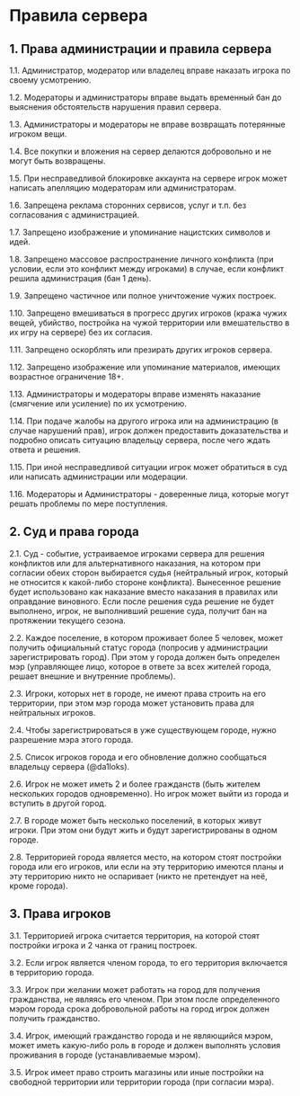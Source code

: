 # Правила сервера

## 1. Права администрации и правила сервера

1.1. Администратор, модератор или владелец вправе наказать игрока по своему усмотрению.

1.2. Модераторы и администраторы вправе выдать временный бан до выяснения обстоятельств нарушения правил сервера.

1.3. Администраторы и модераторы не вправе возвращать потерянные игроком вещи.

1.4. Все покупки и вложения на сервер делаются добровольно и не могут быть возвращены.

1.5. При несправедливой блокировке аккаунта на сервере игрок может написать апелляцию модераторам или администраторам.

1.6. Запрещена реклама сторонних сервисов, услуг и т.п. без согласования с администрацией.

1.7. Запрещено изображение и упоминание нацистских символов и идей.

1.8. Запрещено массовое распространение личного конфликта (при условии, если это конфликт между игроками) в случае, если конфликт решила администрация (бан 1 день).

1.9. Запрещено частичное или полное уничтожение чужих построек.

1.10. Запрещено вмешиваться в прогресс других игроков (кража чужих вещей, убийство, постройка на чужой территории или вмешательство в их игру на сервере) без их согласия.

1.11. Запрещено оскорблять или презирать других игроков сервера.

1.12. Запрещено изображение или упоминание материалов, имеющих возрастное ограничение 18+.

1.13. Администраторы и модераторы вправе изменять наказание (смягчение или усиление) по их усмотрению.

1.14. При подаче жалобы на другого игрока или на администрацию (в случае нарушений прав), игрок должен предоставить доказательства и подробно описать ситуацию владельцу сервера, после чего ждать ответа и решения.

1.15. При иной несправедливой ситуации игрок может обратиться в суд или написать администрации или модерации.

1.16. Модераторы и Администраторы - доверенные лица, которые могут решать проблемы по мере поступления.

## 2. Суд и права города

2.1. Суд - событие, устраиваемое игроками сервера для решения конфликтов или для альтернативного наказания, на котором при согласии обеих сторон выбирается судья (нейтральный игрок, который не относится к какой-либо стороне конфликта). Вынесенное решение будет использовано как наказание вместо наказания в правилах или оправдание виновного. Если после решения суда решение не будет выполнено, игрок, не выполнивший решение суда, получит бан на протяжении текущего сезона.

2.2. Каждое поселение, в котором проживает более 5 человек, может получить официальный статус города (попросив у администрации зарегистрировать город). При этом у города должен быть определен мэр (управляющее лицо, которое в ответе за всех жителей города, решает внешние и внутренние проблемы).

2.3. Игроки, которых нет в городе, не имеют права строить на его территории, при этом мэр города может установить права для нейтральных игроков.

2.4. Чтобы зарегистрироваться в уже существующем городе, нужно разрешение мэра этого города.

2.5. Список игроков города и его обновление должно сообщаться владельцу сервера (@da1loks).

2.6. Игрок не может иметь 2 и более гражданств (быть жителем нескольких городов одновременно). Но игрок может выйти из города и вступить в другой город.

2.7. В городе может быть несколько поселений, в которых живут игроки. При этом они будут жить и будут зарегистрированы в одном городе.

2.8. Территорией города является место, на котором стоят постройки города или его игроков, или если на эту территорию имеются планы и эту территорию никто не оспаривает (никто не претендует на неё, кроме города).

## 3. Права игроков

3.1. Территорией игрока считается территория, на которой стоят постройки игрока и 2 чанка от границ построек.

3.2. Если игрок является членом города, то его территория включается в территорию города.

3.3. Игрок при желании может работать на город для получения гражданства, не являясь его членом. При этом после определенного мэром города срока добровольной работы на город игрок должен получить гражданство.

3.4. Игрок, имеющий гражданство города и не являющийся мэром, может иметь какую-либо роль в городе и должен выполнять условия проживания в городе (устанавливаемые мэром).

3.5. Игрок имеет право строить магазины или иные постройки на свободной территории или территории города (при согласии мэра). 